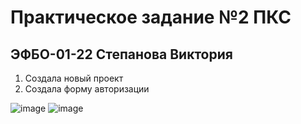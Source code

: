 # Практическое задание №2 ПКС
## ЭФБО-01-22 Степанова Виктория

1. Создала новый проект
2. Создала форму авторизации
   
![image](https://github.com/user-attachments/assets/60df5f00-dda3-4102-a10a-eff12a2261b2)
![image](https://github.com/user-attachments/assets/cd4df142-8fea-4834-8d83-a76d61f828c9)


